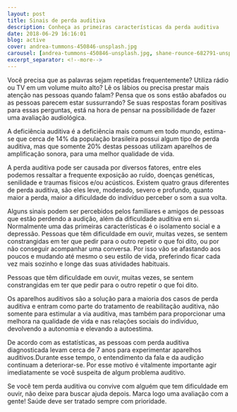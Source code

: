 ```yaml
---
layout: post
title: Sinais de perda auditiva
description: Conheça as primeiras características da perda auditiva
date: 2018-06-29 16:16:01
blog: active
cover: andrea-tummons-450846-unsplash.jpg
carousel: [andrea-tummons-450846-unsplash.jpg, shane-rounce-682791-unsplash.jpg]
excerpt_separator: <!--more-->
---
```

Você precisa que as palavras sejam repetidas frequentemente? Utiliza rádio ou TV em um volume muito alto? Lê os lábios ou precisa prestar mais atenção nas pessoas quando falam? Pensa que os sons estão abafados ou as pessoas parecem estar sussurrando?<!--more-->  Se suas respostas foram positivas para essas perguntas, está na hora de pensar na possibilidade de fazer uma avaliação audiológica.

A deficiência auditiva é a deficiência mais comum em todo mundo, estima-se que cerca de 14% da população brasileira possui algum tipo de perda auditiva, mas que somente 20% destas pessoas utilizam aparelhos de amplificação sonora, para uma melhor qualidade de vida.

A perda auditiva pode ser causada por diversos fatores, entre eles podemos ressaltar a frequente exposição ao ruído, doenças genéticas, senilidade e traumas físicos e/ou acústicos. Existem  quatro graus diferentes de perda auditiva, são eles leve, moderado, severo e profundo, quanto maior a perda, maior a dificuldade do indivíduo perceber o som a sua volta.

Alguns sinais podem ser percebidos pelos familiares e amigos de pessoas que estão perdendo a audição, além da dificuldade auditiva em si. Normalmente uma das primeiras características é o isolamento social e a depressão. Pessoas que têm dificuldade em ouvir, muitas vezes, se sentem constrangidas em ter que pedir para o outro repetir o que foi dito, ou por não conseguir acompanhar uma conversa. Por isso vão se afastando aos poucos e mudando até mesmo o seu estilo de vida, preferindo ficar cada vez mais sozinho e longe das suas atividades habituais.

<p class="thme-blockquote">
  Pessoas que têm dificuldade em ouvir, muitas vezes, se sentem constrangidas em ter que pedir para o outro repetir o que foi dito.
</p>

Os aparelhos auditivos são a solução para a maioria dos casos de perda auditiva e entram como parte do tratamento de reabilitação auditiva, não somente para estimular a via auditiva, mas também para proporcionar uma melhora na qualidade de vida e nas relações sociais do indivíduo, devolvendo a autonomia e elevando a autoestima.

De acordo com as estatísticas, as pessoas com perda auditiva diagnosticada levam cerca de 7 anos para experimentar aparelhos auditivos.Durante esse tempo, o entendimento da fala e da audição continuam a deteriorar-se.  Por esse motivo é vitalmente importante agir imediatamente se você suspeita de algum problema auditivo.

Se você tem perda auditiva ou convive com alguém que tem dificuldade em ouvir, não deixe para buscar ajuda depois. Marca logo uma avaliação com a gente! Saúde deve ser tratado sempre com prioridade. 
